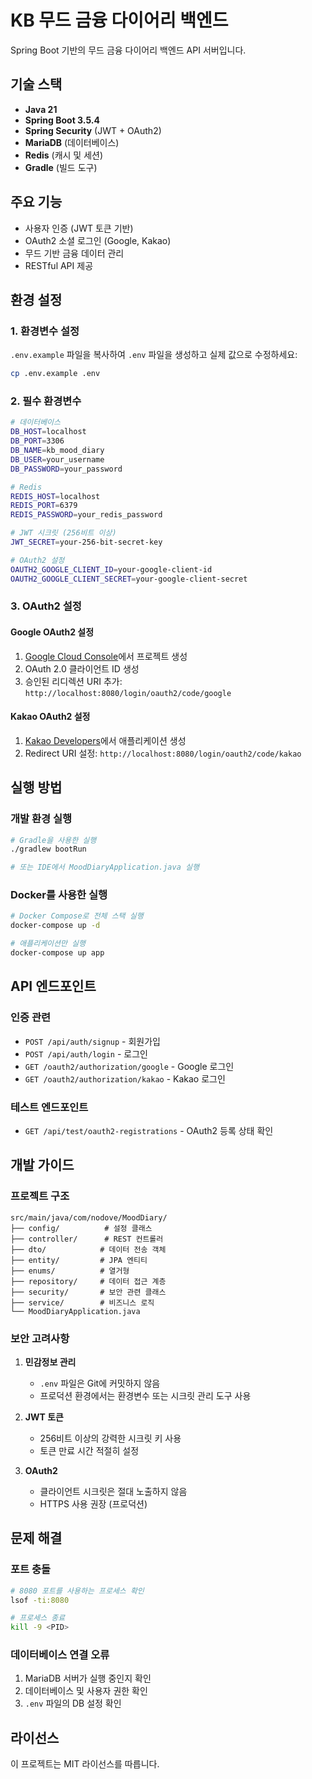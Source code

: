 # KB 무드 금융 다이어리 백엔드

Spring Boot 기반의 무드 금융 다이어리 백엔드 API 서버입니다.

## 기술 스택

- **Java 21**
- **Spring Boot 3.5.4**
- **Spring Security** (JWT + OAuth2)
- **MariaDB** (데이터베이스)
- **Redis** (캐시 및 세션)
- **Gradle** (빌드 도구)

## 주요 기능

- 사용자 인증 (JWT 토큰 기반)
- OAuth2 소셜 로그인 (Google, Kakao)
- 무드 기반 금융 데이터 관리
- RESTful API 제공

## 환경 설정

### 1. 환경변수 설정

`.env.example` 파일을 복사하여 `.env` 파일을 생성하고 실제 값으로 수정하세요:

```bash
cp .env.example .env
```

### 2. 필수 환경변수

```bash
# 데이터베이스
DB_HOST=localhost
DB_PORT=3306
DB_NAME=kb_mood_diary
DB_USER=your_username
DB_PASSWORD=your_password

# Redis
REDIS_HOST=localhost
REDIS_PORT=6379
REDIS_PASSWORD=your_redis_password

# JWT 시크릿 (256비트 이상)
JWT_SECRET=your-256-bit-secret-key

# OAuth2 설정
OAUTH2_GOOGLE_CLIENT_ID=your-google-client-id
OAUTH2_GOOGLE_CLIENT_SECRET=your-google-client-secret
```

### 3. OAuth2 설정

#### Google OAuth2 설정
1. [Google Cloud Console](https://console.cloud.google.com/)에서 프로젝트 생성
2. OAuth 2.0 클라이언트 ID 생성
3. 승인된 리디렉션 URI 추가: `http://localhost:8080/login/oauth2/code/google`

#### Kakao OAuth2 설정
1. [Kakao Developers](https://developers.kakao.com/)에서 애플리케이션 생성
2. Redirect URI 설정: `http://localhost:8080/login/oauth2/code/kakao`

## 실행 방법

### 개발 환경 실행

```bash
# Gradle을 사용한 실행
./gradlew bootRun

# 또는 IDE에서 MoodDiaryApplication.java 실행
```

### Docker를 사용한 실행

```bash
# Docker Compose로 전체 스택 실행
docker-compose up -d

# 애플리케이션만 실행
docker-compose up app
```

## API 엔드포인트

### 인증 관련
- `POST /api/auth/signup` - 회원가입
- `POST /api/auth/login` - 로그인
- `GET /oauth2/authorization/google` - Google 로그인
- `GET /oauth2/authorization/kakao` - Kakao 로그인

### 테스트 엔드포인트
- `GET /api/test/oauth2-registrations` - OAuth2 등록 상태 확인

## 개발 가이드

### 프로젝트 구조

```
src/main/java/com/nodove/MoodDiary/
├── config/          # 설정 클래스
├── controller/      # REST 컨트롤러
├── dto/            # 데이터 전송 객체
├── entity/         # JPA 엔티티
├── enums/          # 열거형
├── repository/     # 데이터 접근 계층
├── security/       # 보안 관련 클래스
├── service/        # 비즈니스 로직
└── MoodDiaryApplication.java
```

### 보안 고려사항

1. **민감정보 관리**
   - `.env` 파일은 Git에 커밋하지 않음
   - 프로덕션 환경에서는 환경변수 또는 시크릿 관리 도구 사용

2. **JWT 토큰**
   - 256비트 이상의 강력한 시크릿 키 사용
   - 토큰 만료 시간 적절히 설정

3. **OAuth2**
   - 클라이언트 시크릿은 절대 노출하지 않음
   - HTTPS 사용 권장 (프로덕션)

## 문제 해결

### 포트 충돌
```bash
# 8080 포트를 사용하는 프로세스 확인
lsof -ti:8080

# 프로세스 종료
kill -9 <PID>
```

### 데이터베이스 연결 오류
1. MariaDB 서버가 실행 중인지 확인
2. 데이터베이스 및 사용자 권한 확인
3. `.env` 파일의 DB 설정 확인

## 라이선스

이 프로젝트는 MIT 라이선스를 따릅니다.
